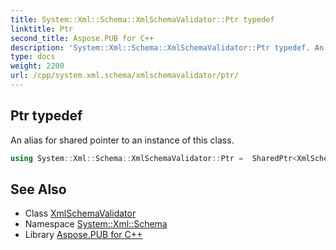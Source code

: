 ```yaml
---
title: System::Xml::Schema::XmlSchemaValidator::Ptr typedef
linktitle: Ptr
second_title: Aspose.PUB for C++
description: 'System::Xml::Schema::XmlSchemaValidator::Ptr typedef. An alias for shared pointer to an instance of this class in C++.'
type: docs
weight: 2200
url: /cpp/system.xml.schema/xmlschemavalidator/ptr/
---
```

## Ptr typedef


An alias for shared pointer to an instance of this class.

```cpp
using System::Xml::Schema::XmlSchemaValidator::Ptr =  SharedPtr<XmlSchemaValidator>
```

## See Also

* Class [XmlSchemaValidator](../)
* Namespace [System::Xml::Schema](../../)
* Library [Aspose.PUB for C++](../../../)
